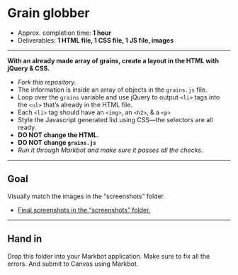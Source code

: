 # Grain globber

- Approx. completion time: **1 hour**
- Deliverables: **1 HTML file, 1 CSS file, 1 JS file, images**

---

**With an already made array of grains, create a layout in the HTML with jQuery & CSS.**

- *Fork this repository.*
- The information is inside an array of objects in the `grains.js` file.
- Loop over the `grains` variable and use jQuery to output `<li>` tags into the `<ul>` that’s already in the HTML file.
- Each `<li>` tag should have an `<img>`, an `<h2>`, & a `<p>`
- Style the Javascript generated list using CSS—the selectors are all ready.
- **DO NOT change the HTML.**
- **DO NOT change `grains.js`**
- *Run it through Markbot and make sure it passes all the checks.*

---

## Goal

Visually match the images in the “screenshots” folder.

- [Final screenshots in the “screenshots” folder.](screenshots)

---

## Hand in

Drop this folder into your Markbot application. Make sure to fix all the errors. And submit to Canvas using Markbot.
